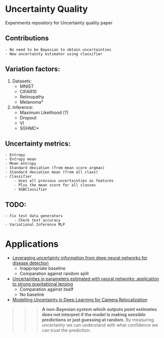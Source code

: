 # Uncertainty Quality

Experiments repository for Uncertainty quality paper

## Contributions
    - No need to be Bayesian to obtain uncertainties
    - New uncertainty estimator using classifier

## Variation factors:
1) Datasets:
    - MNIST
    - CIFAR10
    - Retinopathy
    - Melanoma*
2) Inference:
    - Maximum Likelihood (?)
    - Dropout
    - VI
    - SGHMC*


## Uncertainty metrics:
    - Entropy
    - Entropy mean
    - Mean entropy
    - Standard deviation (from mean score argmax)
    - Standard deviation mean (from all class)
    - Classifier
        - Uses all previous uncertainties as features
        - Plus the mean score for all classes
        - XGBClassifier


## TODO:
    - Fix test data generators
        - Check test accuracy
    - Variational Inference MLP

# Applications

- [Leveraging uncertainty information from deep neural networks for disease detection](http://www.biorxiv.org/content/early/2016/10/28/084210)
    - Inappropriate baseline
    - Comparation against random split
- [Uncertainties in parameters estimated with neural networks: application to strong gravitational lensing](https://arxiv.org/abs/1708.08843)
    - Comparation against itself
    - No baseline
- [Modelling Uncertainty in Deep Learning for Camera Relocalization](https://arxiv.org/pdf/1509.05909.pdf)
>>> **A non-Bayesian system which
outputs point estimates does not interpret if the model is
making sensible predictions or just guessing at random.**
By measuring uncertainty we can understand with what
confidence we can trust the prediction.
